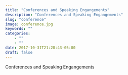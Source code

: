 ```yaml
---
title: "Conferences and Speaking Engangements"
description: "Conferences and Speaking Engangements"
slug: "conference"
image: conference.jpg
keywords: ""
categories: 
    - ""
    - ""
date: 2017-10-31T21:28:43-05:00
draft: false
---
```


Conferences and Speaking Engangements